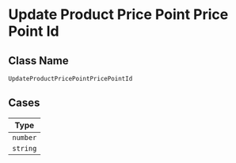 
# Update Product Price Point Price Point Id

## Class Name

`UpdateProductPricePointPricePointId`

## Cases

| Type |
|  --- |
| `number` |
| `string` |

